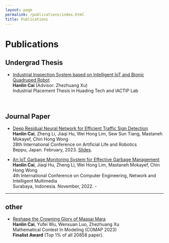 ```yaml
---
layout: page
permalink: /publications/index.html
title: Publications
---
```


# Publications


## Undergrad Thesis

- [Industrial Inspection System based on Intelligent IoT and Bionic Quadruped Robot](https://caihanlin.com/mypaper/thesis/IP-thesis.pdf)
<br>**Hanlin Cai** (Advisor: Zhezhuang Xu)
<br>Industrial Placement Thesis in Huading Tech and IACTIP Lab
<br>

## Journal Paper

- [Deep Residual Neural Network for Efficient Traffic Sign Detection](https://caihanlin.com/mypaper/202302ICAROB.pdf)
<br>**Hanlin Cai**, Zheng Li, Jiaqi Hu, Wei Hong Lim, Sew Sun Tiang, Mastaneh Mokayef, Chin Hong Wong
<br>28th International Conference on Artificial Life and Robotics<br>Beppu, Japan. February, 2023. [Slides](https://caihanlin.com/mypaper/slides/2023-ICAROB-Pre.pdf).

- [An IoT Garbage Monitoring System for Effective Garbage Management](https://caihanlin.com/mypaper/202208cenim.pdf)
<br>**Hanlin Cai**, Jiaqi Hu, Zheng Li, Wei Hong Lim, Mastaneh Mokayef, Chin Hong Wong<br>4th International Conference on Computer Engineering, Network and Intelligent Multimedia
<br>Surabaya, Indonesia. November, 2022.
-<br>

---

## other

- [Reshape the Crowning Glory of Maasai Mara](https://caihanlin.com/mypaper/modeling/202302COMAP.pdf)
<br>**Hanlin Cai**, Yufei Wu, Wenxuan Luo, Zhezhuang Xu<br>Mathematical Contest In Modeling (COMAP 2023)
<br>**Finalist Award** (Top 1% of all 20858 paper).
<br>


